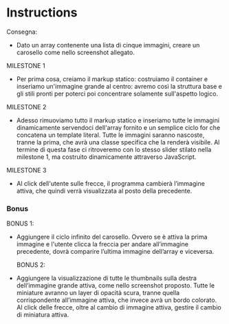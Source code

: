 # Instructions

Consegna:

- Dato un array contenente una lista di cinque immagini, creare un carosello come nello screenshot allegato.

MILESTONE 1

- Per prima cosa, creiamo il markup statico: costruiamo il container e inseriamo un'immagine grande al centro: avremo così la struttura base e gli stili pronti per poterci poi concentrare solamente sull'aspetto logico.

MILESTONE 2

- Adesso rimuoviamo tutto il markup statico e inseriamo tutte le immagini dinamicamente servendoci dell'array fornito e un semplice ciclo for che concatena un template literal. Tutte le immagini saranno nascoste, tranne la prima, che avrà una classe specifica che la renderà visibile. Al termine di questa fase ci ritroveremo con lo stesso slider stilato nella milestone 1, ma costruito dinamicamente attraverso JavaScript.

MILESTONE 3

- Al click dell'utente sulle frecce, il programma cambierà l’immagine attiva, che quindi verrà visualizzata al posto della precedente.

### Bonus

BONUS 1:

- Aggiungere il ciclo infinito del carosello. Ovvero se è attiva la prima immagine e l'utente clicca la freccia per andare all’immagine precedente, dovrà comparire l’ultima immagine dell’array e viceversa.

  BONUS 2:

- Aggiungere la visualizzazione di tutte le thumbnails sulla destra dell’immagine grande attiva, come nello screenshot proposto. Tutte le miniature avranno un layer di opacità scura, tranne quella corrispondente all’immagine attiva, che invece avrà un bordo colorato. Al click delle frecce, oltre al cambio di immagine attiva, gestire il cambio di miniatura attiva.
